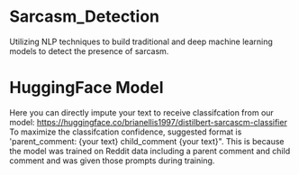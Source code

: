 # Sarcasm_Detection
Utilizing NLP techniques to build traditional and deep machine learning models to detect the presence of sarcasm.

# HuggingFace Model
Here you can directly impute your text to receive classifcation from our model: https://huggingface.co/brianellis1997/distilbert-sarcascm-classifier
<br>To maximize the classifcation confidence, suggested format is 'parent_comment: {your text} child_comment {your text}". This is because the model was trained on Reddit data including a parent comment and child comment and was given those prompts during training.

